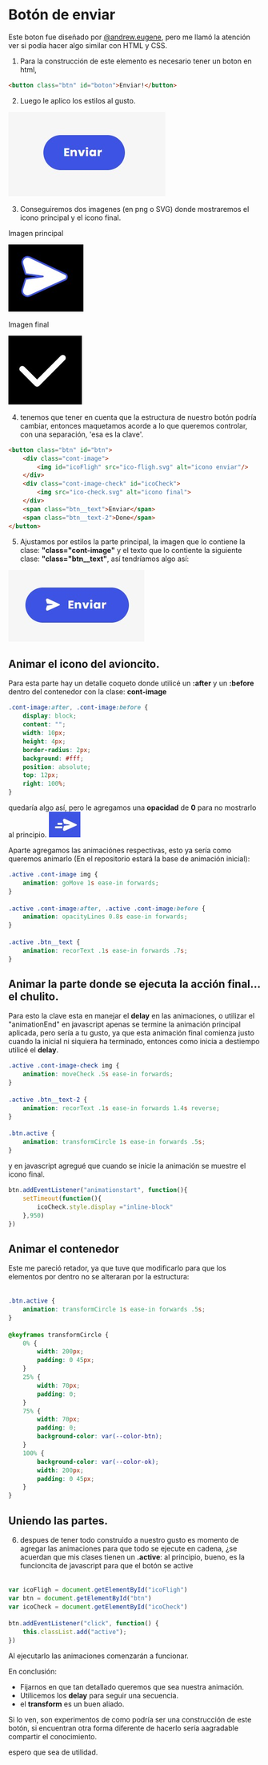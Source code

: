 # Botón de enviar

Este boton fue diseñado por
[@andrew.eugene](https://www.instagram.com/p/CAu-3qggz49/), pero me llamó la atención ver si podía hacer algo similar con HTML y CSS.

1. Para la construcción de este elemento es necesario tener un boton en html,

````html
<button class="btn" id="boton">Enviar!</button>
````

2. Luego le aplico los estilos al gusto.

![imagen boton](https://raw.githubusercontent.com/johnbeto20/pildoritas-css-BotonSend/master/img_Readme/btn-enviar.jpg)

3. Conseguiremos dos imagenes (en png o SVG) donde mostraremos el icono principal y el icono final.

Imagen principal

![imagen inicial](https://raw.githubusercontent.com/johnbeto20/pildoritas-css-BotonSend/master/img_Readme/ico-send.jpg)

Imagen final

![imagen final](https://raw.githubusercontent.com/johnbeto20/pildoritas-css-BotonSend/master/img_Readme/ico-done.jpg)

4. tenemos que tener en cuenta que la estructura de nuestro botón podría cambiar, entonces maquetamos acorde a lo que queremos controlar, con una separación, 'esa es la clave'.

````html
<button class="btn" id="btn">
    <div class="cont-image">
        <img id="icoFligh" src="ico-fligh.svg" alt="icono enviar"/>
    </div>
    <div class="cont-image-check" id="icoCheck">
        <img src="ico-check.svg" alt="icono final">
    </div>
    <span class="btn__text">Enviar</span>
    <span class="btn__text-2">Done</span>
</button>
````
5. Ajustamos por estilos la parte principal, la imagen que lo contiene la clase: **"class="cont-image"** y el texto que lo contiente la siguiente clase: **"class="btn__text"**, así tendríamos algo así:

![imagen enviar final](https://raw.githubusercontent.com/johnbeto20/pildoritas-css-BotonSend/master/img_Readme/boton-enviar-finish.jpg)

## Animar el icono del avioncito.

Para esta parte hay un detalle coqueto donde utilicé un **:after** y un **:before** dentro del contenedor con la clase: **cont-image**

````css
.cont-image:after, .cont-image:before {
    display: block;
    content: "";
    width: 10px;
    height: 4px;
    border-radius: 2px;
    background: #fff;
    position: absolute;
    top: 12px;
    right: 100%;
}
````
quedaría algo así, pero le agregamos una **opacidad** de **0** para no mostrarlo al principio.
![imagen lineas del avion](https://raw.githubusercontent.com/johnbeto20/pildoritas-css-BotonSend/master/img_Readme/image-avion-con-lineas.jpg)

Aparte agregamos las animaciónes respectivas, esto ya sería como queremos animarlo (En el repositorio estará la base de animación inicial):

````css
.active .cont-image img {
    animation: goMove 1s ease-in forwards;
}

.active .cont-image:after, .active .cont-image:before {
    animation: opacityLines 0.8s ease-in forwards;
}

.active .btn__text {
    animation: recorText .1s ease-in forwards .7s;
}
````

## Animar la parte donde se ejecuta la acción final... el chulito.

Para esto la clave esta en manejar el **delay** en las animaciones, o utilizar el "animationEnd" en javascript apenas se termine la animación principal aplicada, pero sería a tu gusto, ya que esta animación final comienza justo cuando la inicial ni siquiera ha terminado, entonces como inicia a destiempo utilicé el **delay**.

````css
.active .cont-image-check img {
    animation: moveCheck .5s ease-in forwards;
}

.active .btn__text-2 {
    animation: recorText .1s ease-in forwards 1.4s reverse;
}

.btn.active {
    animation: transformCircle 1s ease-in forwards .5s;
}
````

y en javascript agregué que cuando se inicie la animación se muestre el icono final. 

````javascript
btn.addEventListener("animationstart", function(){
    setTimeout(function(){
        icoCheck.style.display ="inline-block"
    },950)
})
````

## Animar el contenedor

Este me pareció retador, ya que tuve que modificarlo para que los elementos por dentro no se alteraran por la estructura:

````css

.btn.active {
    animation: transformCircle 1s ease-in forwards .5s;
}

@keyframes transformCircle {
    0% {
        width: 200px;
        padding: 0 45px;
    }
    25% {
        width: 70px;
        padding: 0;
    }
    75% {
        width: 70px;
        padding: 0;
        background-color: var(--color-btn);
    }
    100% {
        background-color: var(--color-ok);
        width: 200px;
        padding: 0 45px;
    }
}
````

## Uniendo las partes.

6. despues de tener todo construido a nuestro gusto es momento de agregar las animaciones para que todo se ejecute en cadena, ¿se acuerdan que mis clases tienen un **.active**: al principio, bueno, es la funcioncita de javascript para que el botón se active
```javascript

var icoFligh = document.getElementById("icoFligh")
var btn = document.getElementById("btn")
var icoCheck = document.getElementById("icoCheck")

btn.addEventListener("click", function() {
    this.classList.add("active");
})

````

Al ejecutarlo las animaciones comenzarán a funcionar.

En conclusión:

* Fijarnos en que tan detallado queremos que sea nuestra animación. 
* Utilicemos los **delay** para seguir una secuencia.
* el **transform** es un buen aliado.

Si lo ven, son experimentos de como podría ser una construcción de este botón, si encuentran otra forma diferente de hacerlo sería aagradable compartir el conocimiento.

espero que sea de utilidad.